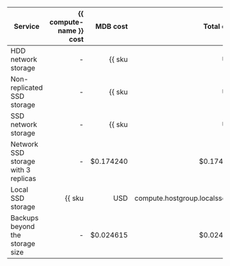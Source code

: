 | Service | {{ compute-name }} cost | MDB cost | Total cost |
|-----------------------------------------|---------------------------------------------------------:|-----------------------------------------------------------------------:|-----------------------------------------------------------------------:|
| HDD network storage | - | {{ sku|USD|mdb.cluster.network-hdd.mysql|month|string }} | {{ sku|USD|mdb.cluster.network-hdd.mysql|month|string }} |
| Non-replicated SSD storage | - | {{ sku|USD|mdb.cluster.network-ssd-nonreplicated.mysql|month|string }} | {{ sku|USD|mdb.cluster.network-ssd-nonreplicated.mysql|month|string }} |
| SSD network storage | - | {{ sku|USD|mdb.cluster.network-nvme.mysql|month|string }} | {{ sku|USD|mdb.cluster.network-nvme.mysql|month|string }} |
| Network SSD storage with 3 replicas | - | $0.174240 | $0.174240 |
| Local SSD storage | {{ sku|USD|compute.hostgroup.localssd.v1|month|string }} | {{ sku|USD|mdb.cluster.local-nvme.mysql.dedicated|month|string }} | {{ sku|USD|mdb.cluster.local-nvme.mysql|month|string }} |
| Backups beyond the storage size | - | $0.024615 | $0.024615 |

